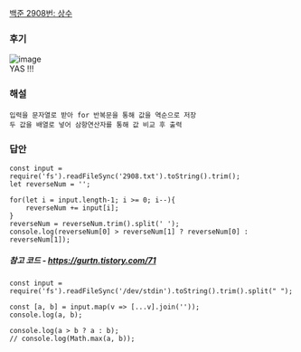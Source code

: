 [백준 2908번: 상수](https://www.acmicpc.net/problem/2908)

### 후기
![image](https://user-images.githubusercontent.com/49461207/181169633-ba83b061-f5e6-4e7c-b137-07a7340cc1b4.png)  
YAS !!!

### 해설
`입력을 문자열로 받아 for 반복문을 통해 값을 역순으로 저장`  
`두 값을 배열로 넣어 삼항연산자를 통해 값 비교 후 출력`

### 답안
```
const input = require('fs').readFileSync('2908.txt').toString().trim();
let reverseNum = '';

for(let i = input.length-1; i >= 0; i--){
    reverseNum += input[i];
}
reverseNum = reverseNum.trim().split(' ');
console.log(reverseNum[0] > reverseNum[1] ? reverseNum[0] : reverseNum[1]);
```


##### 참고 코드 - https://gurtn.tistory.com/71
```
const input = require('fs').readFileSync('/dev/stdin').toString().trim().split(" ");

const [a, b] = input.map(v => [...v].join(''));
console.log(a, b);

console.log(a > b ? a : b);
// console.log(Math.max(a, b));
```
